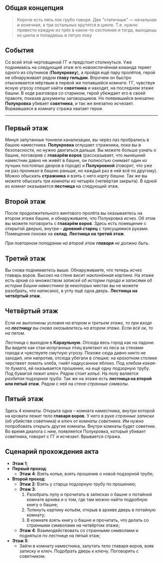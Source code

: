 ## Общая концепция
>Короче есть пять лок грубо говоря. Две "статичные" — начальная и конечная, а три остальных крутятся в цикле. Т.е. нужно привести каждую из трёх в какое-то состояние и тогда, выходишь из цикла и попадаешь в пятую локу

## События
Со всей этой чертовщиной ГГ и предстоит столкнуться. Уже поднимаясь на следующий этаж его новоиспечённая команда теряет одного из спутников (**Полукровку**), а пройдя ещё пару пролётов, герой не обнаруживает рядом **главу гильдии**. Впрочем он быстро отыскивается мёртвым в первой же попавшейся комнате. ГГ, чувствуя ясную угрозу спешит найти **советника** и находит, на последнем этаже башни. В ходе разговора со стариком, герой убеждает его в своей правоте, показав документы заговорщиков. Но появившийся внезапно **Полукровка** убивает **советника**, и так же внезапно исчезает. Ворвавшаяся в комнату стража хватает героя.

---

## Первый этаж
Минуя запутанные тоннели канализации, вы через лаз пробрались в башню наместника. **Полукровка** оглушает стражника, пока вы в безопасности, но нужно двигаться дальше. Вы можете больше узнать о башне, поговорив с **главарём воров** (рассказывает, что нынешний наместник давно не живёт в башне, он полностью снимает один из лучших постоялых дворов в городе) и **Полукровкой** (говорит, что уже не раз проникал в башню раньше, но каждый раз в ней всё по другому). Можно обыскать **стражника** и взять с него *карту башни*. Так же вы можете обыскать три *комнаты* из четырёх (четвёртая закрыта). В одной из комнат оказывается **лестница** на следующий этаж. 

## Второй этаж
После продолжительного винтового пролёта вы оказываетесь на втором этаже башни, и обнаруживаете, что Полукровка исчез. Об этом вы можете поговорить с **главарём воров**. Здесь есть помещение с открытой дверью, внутри &ndash; **древний старец** с трясущимися руками. Помещение похоже на **склад**. **Лестница на третий этаж**.

*При повторном попадании на второй этаж **главаря** не должно быть.*

## Третий этаж
Вы снова поднимаетесь выше. Обнаруживаете, что теперь исчез главарь воров. Высоко на стене висит *наклонённая картина*. На этаже есть *архив* со множеством *записей об истории города* и *записями об истории Башни наместника* (в некоторых местах вы не можете разобрать, что написано), в углу ещё одна *дверь*. **Лестница на четвёртый этаж**.

## Четвёртый этаж
*Если не выполнены условия на втором и третьем этаже, то при входе на **лестницу** вы снова оказываетесь на втором этаже. Если всё ок, то на пятом.*

Лестница с выходом в **Караульную**. Отсюда весь город как на ладони. Вы видите как стаи испуганных птиц взлетают из леса за стенами города и чувствуете смутную угрозу. Похоже сюда давно никто не заходил, или напротив, отсюда убегали в спешке: на крохотном столике черствеет ломоть хлеба, гниёт надкусанное яблоко. Под хлебом *какая-то бумага*, ей оказывается прошение, на ещё одну подзорную трубу. Под бумагой лежит *ключ*. Рядом стоит *копьё*. На полу валяется *разбитая подзорная труба*.  Так же на этаже есть **лестница на второй или пятый этаж**. Рядом с ней на стене *странные символы*. 

## Пятый этаж
Здесь 4 комнаты. Открыта одна &ndash; комната наместника, внутри которой на кровати лежит тело **главаря воров**. У него в руке *странные записки* (об убийстве советника) и *ключ от комнаты советника*. Им нужно попробовать открыть другие комнаты. Внутри комнаты будет советник. Во время диалога с ним, появляется Полукровка, который убивает советника, говорит с ГГ и исчезает. Врывается стража.

## Сценарий прохождения акта

* **Этаж 1**;
* **Первый проход**:
   * **Этаж 4**: Взять копье, взять прошение о новой подзорной трубе;
* **Второй проход**:
   * **Этаж 2**: Взять у старца подзорную трубу по прошению;
   * **Этаж 3**: 
      1. Разобрать лупу и прочитать в записках о башне о потайной комнате архива и о том, где там можно найти подробную книгу о башне;
      2. Толкнуть картину копьём, открыв в архиве дверь в потайную комнату;
      3. В комнате взять книгу о башне и прочитать, что делать со странными символами на четвёртом этаже;
   * **Этаж 4**: Взаимодействовать со странными символами и подняться по лестнице на пятый этаж;
* **Этаж 5**:
   * Зайти в комнату наместника, залутать тело главаря воров, взяв записку и ключ. Подобрать дверь к ключу. Поговорить с советником.
